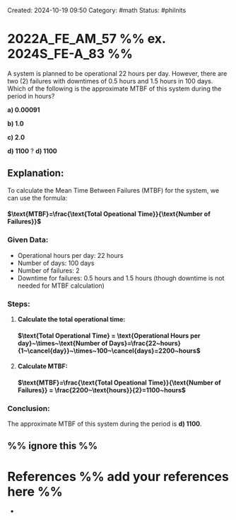 Created: 2024-10-19 09:50
Category: #math
Status: #philnits


# 2022A_FE_AM_57 %% ex. 2024S_FE-A_83 %%

A system is planned to be operational 22 hours per day. However, there are two (2) failures with downtimes of 0.5 hours and 1.5 hours in 100 days. Which of the following is the approximate MTBF of this system during the period in hours? 

**a) 0.00091** 

**b) 1.0** 

**c) 2.0** 

**d) 1100**
? 
**d) 1100**

## **Explanation:**

To calculate the Mean Time Between Failures (MTBF) for the system, we can use the formula:
#### $\text{MTBF}=\frac{\text{Total Opeational Time}}{\text{Number of Failures}}$
### Given Data:

- Operational hours per day: 22 hours
- Number of days: 100 days
- Number of failures: 2
- Downtime for failures: 0.5 hours and 1.5 hours (though downtime is not needed for MTBF calculation)
### Steps:

1. **Calculate the total operational time:**
	#### $\text{Total Operational Time} = \text{Operational Hours per day}~\times~\text{Number of Days}=\frac{22~hours}{1~\cancel{day}}~\times~100~\cancel{days}=2200~hours$
2. **Calculate MTBF:**

	#### $\text{MTBF}=\frac{\text{Total Opeational Time}}{\text{Number of Failures}} = \frac{2200~\text{hours}}{2}=1100~hours$

### **Conclusion:**

The approximate MTBF of this system during the period is **d) 1100**.






%% ignore this %%
---









# References %% add your references here %%
- 